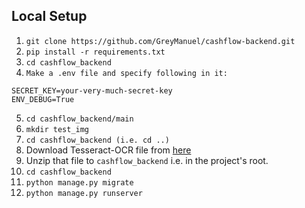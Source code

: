 ## Local Setup
1. ```git clone https://github.com/GreyManuel/cashflow-backend.git```
2. ```pip install -r requirements.txt```
3. ```cd cashflow_backend```
4. ```Make a .env file and specify following in it:```
```
SECRET_KEY=your-very-much-secret-key
ENV_DEBUG=True
```
5. ```cd cashflow_backend/main```
6. ```mkdir test_img```
7. ```cd cashflow_backend (i.e. cd ..)```
8. Download Tesseract-OCR file from [here](https://drive.google.com/file/d/1B0g05Tq5QBM7_Avixq_QQ9Emq-eTp0B3/view?usp=sharing)
9. Unzip that file to ```cashflow_backend``` i.e. in the project's root.
10. ```cd cashflow_backend```
11. ```python manage.py migrate```
12. ```python manage.py runserver```
